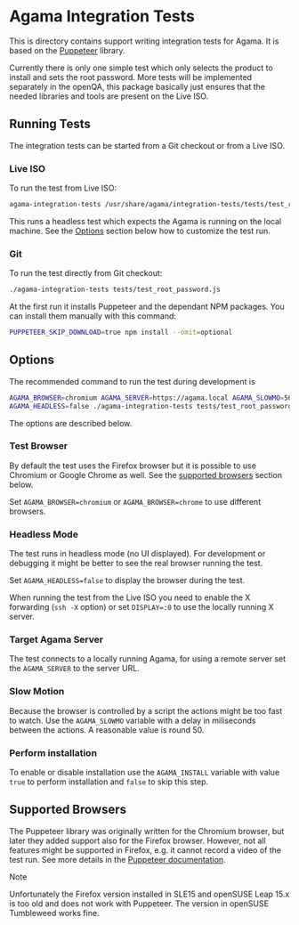 # Agama Integration Tests

This is directory contains support writing integration tests for Agama. It is
based on the [Puppeteer](https://pptr.dev/) library.

Currently there is only one simple test which only selects the product to
install and sets the root password. More tests will be implemented separately in
the openQA, this package basically just ensures that the needed libraries and
tools are present on the Live ISO.

## Running Tests

The integration tests can be started from a Git checkout or from a Live ISO.

### Live ISO

To run the test from Live ISO:

```sh
agama-integration-tests /usr/share/agama/integration-tests/tests/test_root_password.js
```

This runs a headless test which expects the Agama is running on the local
machine. See the [Options](#options) section below how to customize the test
run.

### Git

To run the test directly from Git checkout:

```sh
./agama-integration-tests tests/test_root_password.js
```

At the first run it installs Puppeteer and the dependant NPM packages. You can
install them manually with this command:

```sh
PUPPETEER_SKIP_DOWNLOAD=true npm install --omit=optional
```

## Options

The recommended command to run the test during development is

```sh
AGAMA_BROWSER=chromium AGAMA_SERVER=https://agama.local AGAMA_SLOWMO=50 \
AGAMA_HEADLESS=false ./agama-integration-tests tests/test_root_password.js
```

The options are described below.

### Test Browser

By default the test uses the Firefox browser but it is possible to use Chromium
or Google Chrome as well. See the [supported browsers](#supported-browsers)
section below.

Set `AGAMA_BROWSER=chromium` or `AGAMA_BROWSER=chrome` to use different
browsers.

### Headless Mode

The test runs in headless mode (no UI displayed). For development or debugging
it might be better to see the real browser running the test.

Set `AGAMA_HEADLESS=false` to display the browser during the test.

When running the test from the Live ISO you need to enable the X forwarding
(`ssh -X` option) or set `DISPLAY=:0` to use the locally running X server.

### Target Agama Server

The test connects to a locally running Agama, for using a remote server set
the `AGAMA_SERVER` to the server URL.

### Slow Motion

Because the browser is controlled by a script the actions might be too fast to
watch. Use the `AGAMA_SLOWMO` variable with a delay in miliseconds between the
actions. A reasonable value is round 50.

### Perform installation

To enable or disable installation use the `AGAMA_INSTALL` variable 
with value `true` to perform installation and `false` to skip this step.

## Supported Browsers

The Puppeteer library was originally written for the Chromium browser, but later
they added support also for the Firefox browser. However, not all features might
be supported in Firefox, e.g. it cannot record a video of the test run. See
more details in the [Puppeteer documentation](https://pptr.dev/webdriver-bidi).

> [!NOTE]
Unfortunately the Firefox version installed in SLE15 and openSUSE Leap 15.x is
too old and does not work with Puppeteer. The version in openSUSE Tumbleweed
works fine.